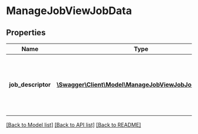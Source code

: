 # ManageJobViewJobData

## Properties
Name | Type | Description | Notes
------------ | ------------- | ------------- | -------------
**job_descriptor** | [**\Swagger\Client\Model\ManageJobViewJobJobDescriptor**](ManageJobViewJobJobDescriptor.md) | Job descriptor record containing information about the requested job. | 

[[Back to Model list]](../README.md#documentation-for-models) [[Back to API list]](../README.md#documentation-for-api-endpoints) [[Back to README]](../README.md)


